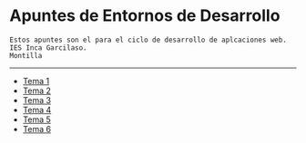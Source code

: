 # Apuntes de Entornos de Desarrollo
```
Estos apuntes son el para el ciclo de desarrollo de aplcaciones web.
IES Inca Garcilaso.
Montilla
```
---

- [ Tema 1 ](Tema1.md)
- [ Tema 2 ](Tema2.md) 
- [ Tema 3 ](Tema3.md)
- [ Tema 4 ](Tema4.md)
- [ Tema 5 ](Tema5.md)
- [ Tema 6 ](Tema6.md)


